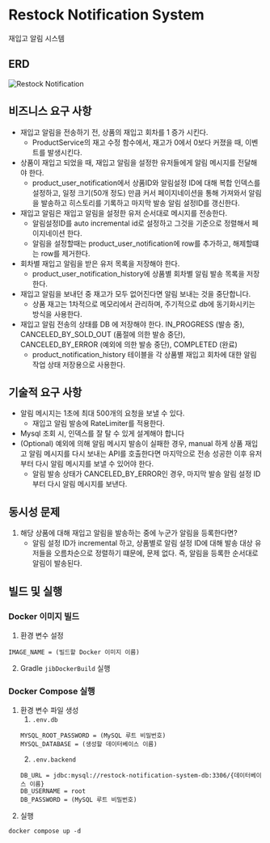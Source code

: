 # Restock Notification System
재입고 알림 시스템

## ERD
![Restock Notification](https://github.com/user-attachments/assets/d0e44d6c-f99e-492d-9115-94db55ea0f83)


## 비즈니스 요구 사항

- 재입고 알림을 전송하기 전, 상품의 재입고 회차를 1 증가 시킨다.
   - ProductService의 재고 수정 함수에서, 재고가 0에서 0보다 커졌을 때, 이벤트를 발생시킨다.
- 상품이 재입고 되었을 때, 재입고 알림을 설정한 유저들에게 알림 메시지를 전달해야 한다.
   - product_user_notification에서 상품ID와 알림설정 ID에 대해 복합 인덱스를 설정하고, 일정 크기(50개 정도) 만큼 커서 페이지네이션을 통해 가져와서 알림을 발송하고 히스토리를 기록하고 마지막 발송 알림 설정ID를 갱신한다.
- 재입고 알림은 재입고 알림을 설정한 유저 순서대로 메시지를 전송한다.
   - 알림설정ID를 auto incremental id로  설정하고 그것을 기준으로 정렬해서 페이지네이션 한다.
   - 알림을 설정할때는 product_user_notification에 row를 추가하고, 해제할떄는 row를 제거한다.
- 회차별 재입고 알림을 받은 유저 목록을 저장해야 한다.
   - product_user_notification_history에 상품별 회차별 알림 발송 목록을 저장한다.
- 재입고 알림을 보내던 중 재고가 모두 없어진다면 알림 보내는 것을 중단합니다.
   - 상품 재고는 1차적으로 메모리에서 관리하며, 주기적으로 db에 동기화시키는 방식을 사용한다.
- 재입고 알림 전송의 상태를 DB 에 저장해야 한다. IN_PROGRESS (발송 중), CANCELED_BY_SOLD_OUT (품절에 의한 발송 중단), CANCELED_BY_ERROR (예외에 의한 발송 중단), COMPLETED (완료)
   - product_notification_history 테이블을 각 상품별 재입고 회차에 대한 알림 작업 상태 저장용으로 사용한다.

## 기술적 요구 사항

- 알림 메시지는 1초에 최대 500개의 요청을 보낼 수 있다.
   - 재입고 알림 발송에 RateLimiter를 적용한다.
- Mysql 조회 시, 인덱스를 잘 탈 수 있게 설계해야 합니다
- (Optional) 예외에 의해 알림 메시지 발송이 실패한 경우, manual 하게 상품 재입고 알림 메시지를 다시 보내는 API를 호출한다면 마지막으로 전송 성공한 이후 유저부터 다시 알림 메시지를 보낼 수 있어야 한다.
   - 알림 발송 상태가 CANCELED_BY_ERROR인 경우, 마지막 발송 알림 설정 ID부터 다시 알림 메시지를 보낸다.


## 동시성 문제

1. 해당 상품에 대해 재입고 알림을 발송하는 중에 누군가 알림을 등록한다면?
   - 알림 설정 ID가 incremental 하고, 상품별로 알림 설정 ID에 대해 발송 대상 유저들을 오름차순으로 정렬하기 떄문에, 문제 없다.  즉, 알림을 등록한 순서대로 알림이 발송된다.


## 빌드 및 실행

### Docker 이미지 빌드
1. 환경 변수 설정
```
IMAGE_NAME = (빌드할 Docker 이미지 이름)
```
2. Gradle `jibDockerBuild` 실행

### Docker Compose 실행
1. 환경 변수 파일 생성
   1. `.env.db`
    ```
    MYSQL_ROOT_PASSWORD = (MySQL 루트 비밀번호)
    MYSQL_DATABASE = (생성할 데이터베이스 이름)
    ```
   2. `.env.backend`
    ```
    DB_URL = jdbc:mysql://restock-notification-system-db:3306/{데이터베이스 이름}
    DB_USERNAME = root
    DB_PASSWORD = (MySQL 루트 비밀번호)
    ```
2. 실행
```
docker compose up -d
```
